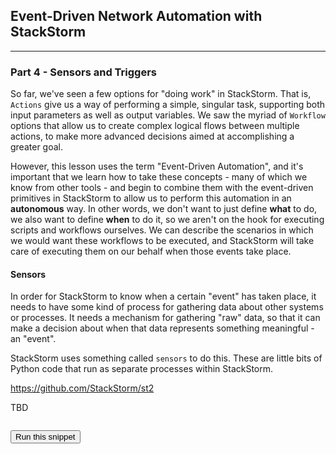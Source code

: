 ## Event-Driven Network Automation with StackStorm

---

### Part 4 - Sensors and Triggers

So far, we've seen a few options for "doing work" in StackStorm. That is, `Actions` give us a way of performing a simple, singular task, supporting both input parameters as well as output variables. We saw the myriad of `Workflow` options that allow us to create complex logical flows between multiple actions, to make more advanced decisions aimed at accomplishing a greater goal.

However, this lesson uses the term "Event-Driven Automation", and it's important that we learn how to take these concepts - many of which we know from other tools - 
and begin to combine them with the event-driven primitives in StackStorm to allow us to perform this automation in an **autonomous** way. In other words, we don't
want to just define **what** to do, we also want to define **when** to do it, so we aren't on the hook for executing scripts and workflows ourselves. We can describe the scenarios in which we would want these workflows to be executed, and StackStorm will take care of executing them on our behalf when those events take place.

#### Sensors

In order for StackStorm to know when a certain "event" has taken place, it needs to have some kind of process for gathering data about other systems or processes. It needs a mechanism for gathering "raw" data, so that it can make a decision about when that data represents something meaningful - an "event".

StackStorm uses something called `sensors` to do this. These are little bits of Python code that run as separate processes within StackStorm.

https://github.com/StackStorm/st2

TBD
```

```
<button type="button" class="btn btn-primary btn-sm" onclick="runSnippetInTab('linux1', 0)">Run this snippet</button>